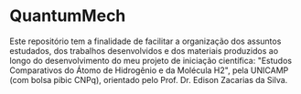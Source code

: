 # QuantumMech
Este repositório tem a finalidade de facilitar a organização dos assuntos estudados, dos trabalhos desenvolvidos e dos materiais produzidos ao longo do desenvolvimento do meu projeto de iniciação científica: "Estudos Comparativos do Átomo de Hidrogênio e da Molécula H2", pela UNICAMP (com bolsa pibic CNPq), orientado pelo Prof. Dr. Edison Zacarias da Silva.

